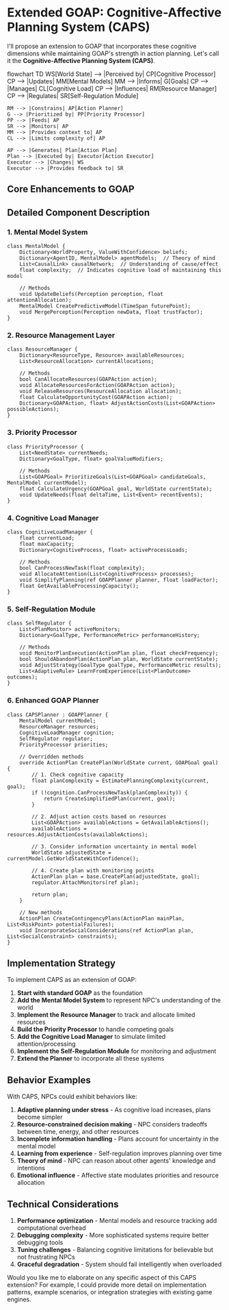 # Extended GOAP: Cognitive-Affective Planning System (CAPS)

I'll propose an extension to GOAP that incorporates these cognitive dimensions while maintaining GOAP's strength in action planning. Let's call it the **Cognitive-Affective Planning System (CAPS)**.

flowchart TD
    WS[World State] --> |Perceived by| CP[Cognitive Processor]
    CP --> |Updates| MM[Mental Models]
    MM --> |Informs| G[Goals]
    CP --> |Manages| CL[Cognitive Load]
    CP --> |Influences| RM[Resource Manager]
    CP --> |Regulates| SR[Self-Regulation Module]
    
    RM --> |Constrains| AP[Action Planner]
    G --> |Prioritized by| PP[Priority Processor] 
    PP --> |Feeds| AP
    SR --> |Monitors| AP
    MM --> |Provides context to| AP
    CL --> |Limits complexity of| AP
    
    AP --> |Generates| Plan[Action Plan]
    Plan --> |Executed by| Executor[Action Executor]
    Executor --> |Changes| WS
    Executor --> |Provides feedback to| SR

## Core Enhancements to GOAP

## Detailed Component Description

### 1. Mental Model System
```
class MentalModel {
    Dictionary<WorldProperty, ValueWithConfidence> beliefs;
    Dictionary<AgentID, MentalModel> agentModels;  // Theory of mind
    List<CausalLink> causalNetwork;  // Understanding of cause/effect
    float complexity;  // Indicates cognitive load of maintaining this model
    
    // Methods
    void UpdateBeliefs(Perception perception, float attentionAllocation);
    MentalModel CreatePredictiveModel(TimeSpan futurePoint);
    void MergePerception(Perception newData, float trustFactor);
}
```

### 2. Resource Management Layer
```
class ResourceManager {
    Dictionary<ResourceType, Resource> availableResources;
    List<ResourceAllocation> currentAllocations;
    
    // Methods
    bool CanAllocateResources(GOAPAction action);
    void AllocateResourcesForAction(GOAPAction action);
    void ReleaseResources(ResourceAllocation allocation);
    float CalculateOpportunityCost(GOAPAction action);
    Dictionary<GOAPAction, float> AdjustActionCosts(List<GOAPAction> possibleActions);
}
```

### 3. Priority Processor
```
class PriorityProcessor {
    List<NeedState> currentNeeds;
    Dictionary<GoalType, float> goalValueModifiers;
    
    // Methods
    List<GOAPGoal> PrioritizeGoals(List<GOAPGoal> candidateGoals, MentalModel currentModel);
    float CalculateUrgency(GOAPGoal goal, WorldState currentState);
    void UpdateNeeds(float deltaTime, List<Event> recentEvents);
}
```

### 4. Cognitive Load Manager
```
class CognitiveLoadManager {
    float currentLoad;
    float maxCapacity;
    Dictionary<CognitiveProcess, float> activeProcessLoads;
    
    // Methods
    bool CanProcessNewTask(float complexity);
    void AllocateAttention(List<CognitiveProcess> processes);
    void SimplifyPlanning(ref GOAPPlanner planner, float loadFactor);
    float GetAvailableProcessingCapacity();
}
```

### 5. Self-Regulation Module
```
class SelfRegulator {
    List<PlanMonitor> activeMonitors;
    Dictionary<GoalType, PerformanceMetric> performanceHistory;
    
    // Methods
    void MonitorPlanExecution(ActionPlan plan, float checkFrequency);
    bool ShouldAbandonPlan(ActionPlan plan, WorldState currentState);
    void AdjustStrategy(GoalType goalType, PerformanceMetric results);
    List<AdaptiveRule> LearnFromExperience(List<PlanOutcome> outcomes);
}
```

### 6. Enhanced GOAP Planner
```
class CAPSPlanner : GOAPPlanner {
    MentalModel currentModel;
    ResourceManager resources;
    CognitiveLoadManager cognition;
    SelfRegulator regulator;
    PriorityProcessor priorities;
    
    // Overridden methods
    override ActionPlan CreatePlan(WorldState current, GOAPGoal goal) {
        // 1. Check cognitive capacity
        float planComplexity = EstimatePlanningComplexity(current, goal);
        if (!cognition.CanProcessNewTask(planComplexity)) {
            return CreateSimplifiedPlan(current, goal);
        }
        
        // 2. Adjust action costs based on resources
        List<GOAPAction> availableActions = GetAvailableActions();
        availableActions = resources.AdjustActionCosts(availableActions);
        
        // 3. Consider information uncertainty in mental model
        WorldState adjustedState = currentModel.GetWorldStateWithConfidence();
        
        // 4. Create plan with monitoring points
        ActionPlan plan = base.CreatePlan(adjustedState, goal);
        regulator.AttachMonitors(ref plan);
        
        return plan;
    }
    
    // New methods
    ActionPlan CreateContingencyPlans(ActionPlan mainPlan, List<RiskPoint> potentialFailures);
    void IncorporateSocialConsiderations(ref ActionPlan plan, List<SocialConstraint> constraints);
}
```

## Implementation Strategy

To implement CAPS as an extension of GOAP:

1. **Start with standard GOAP** as the foundation
2. **Add the Mental Model System** to represent NPC's understanding of the world
3. **Implement the Resource Manager** to track and allocate limited resources
4. **Build the Priority Processor** to handle competing goals
5. **Add the Cognitive Load Manager** to simulate limited attention/processing
6. **Implement the Self-Regulation Module** for monitoring and adjustment
7. **Extend the Planner** to incorporate all these systems

## Behavior Examples

With CAPS, NPCs could exhibit behaviors like:

1. **Adaptive planning under stress** - As cognitive load increases, plans become simpler
2. **Resource-constrained decision making** - NPC considers tradeoffs between time, energy, and other resources
3. **Incomplete information handling** - Plans account for uncertainty in the mental model
4. **Learning from experience** - Self-regulation improves planning over time
5. **Theory of mind** - NPC can reason about other agents' knowledge and intentions
6. **Emotional influence** - Affective state modulates priorities and resource allocation

## Technical Considerations

1. **Performance optimization** - Mental models and resource tracking add computational overhead
2. **Debugging complexity** - More sophisticated systems require better debugging tools
3. **Tuning challenges** - Balancing cognitive limitations for believable but not frustrating NPCs
4. **Graceful degradation** - System should fail intelligently when overloaded

Would you like me to elaborate on any specific aspect of this CAPS extension? For example, I could provide more detail on implementation patterns, example scenarios, or integration strategies with existing game engines.